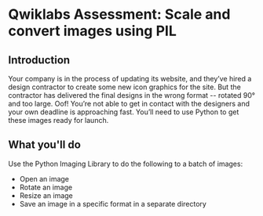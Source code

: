 # Qwiklabs Assessment: Scale and convert images using PIL
## Introduction
Your company is in the process of updating its website, and they’ve hired a design contractor to create some new icon graphics for the site. But the contractor has delivered the final designs in the wrong format -- rotated 90° and too large. Oof! You’re not able to get in contact with the designers and your own deadline is approaching fast. You’ll need to use Python to get these images ready for launch.

## What you'll do
Use the Python Imaging Library to do the following to a batch of images:
* Open an image
* Rotate an image
* Resize an image
* Save an image in a specific format in a separate directory

